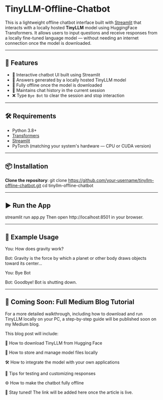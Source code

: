 # TinyLLM-Offline-Chatbot
This is a lightweight offline chatbot interface built with [Streamlit](https://streamlit.io/) that interacts with a locally hosted **TinyLLM** model using HuggingFace Transformers. It allows users to input questions and receive responses from a locally fine-tuned language model — without needing an internet connection once the model is downloaded.

---

## 🚀 Features

- 💬 Interactive chatbot UI built using Streamlit
- 🧠 Answers generated by a locally hosted TinyLLM model
- 🔌 Fully offline once the model is downloaded
- 🧾 Maintains chat history in the current session
- ❌ Type `Bye Bot` to clear the session and stop interaction

---

## 🛠️ Requirements

- Python 3.8+
- [Transformers](https://pypi.org/project/transformers/)
- [Streamlit](https://pypi.org/project/streamlit/)
- PyTorch (matching your system's hardware — CPU or CUDA version)

---

## 📦 Installation

 **Clone the repository**:
git clone https://github.com/your-username/tinyllm-offline-chatbot.git
cd tinyllm-offline-chatbot

---

## ▶️ Run the App
streamlit run app.py
Then open http://localhost:8501 in your browser.

---

## 📝 Example Usage
You: How does gravity work?

Bot: Gravity is the force by which a planet or other body draws objects toward its center...

You: Bye Bot

Bot: Goodbye! Bot is shutting down.

---

## 📰 Coming Soon: Full Medium Blog Tutorial
For a more detailed walkthrough, including how to download and run TinyLLM locally on your PC, a step-by-step guide will be published soon on my Medium blog.

This blog post will include:

🔽 How to download TinyLLM from Hugging Face

💾 How to store and manage model files locally

🛠️ How to integrate the model with your own applications

🧪 Tips for testing and customizing responses

⚙️ How to make the chatbot fully offline

📌 Stay tuned! The link will be added here once the article is live.
